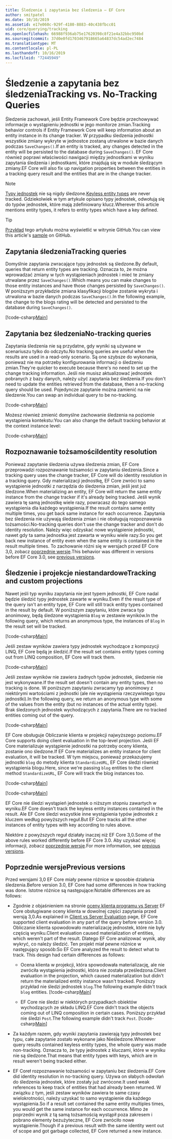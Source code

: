 ```yaml
---
title: Śledzenie i zapytania bez śledzenia — EF Core
author: smitpatel
ms.date: 10/10/2019
ms.assetid: e17e060c-929f-4180-8883-40c438fbcc01
uid: core/querying/tracking
ms.openlocfilehash: 66988f936ab75e17620398c8f21e4a32bbc950bd
ms.sourcegitcommit: 37d0e0fd1703467918665a64837dc54ad2ec7484
ms.translationtype: MT
ms.contentlocale: pl-PL
ms.lasthandoff: 10/16/2019
ms.locfileid: "72445949"
---
```

# <a name="tracking-vs-no-tracking-queries"></a><span data-ttu-id="6c1e5-102">Śledzenie a zapytania bez śledzenia</span><span class="sxs-lookup"><span data-stu-id="6c1e5-102">Tracking vs. No-Tracking Queries</span></span>

<span data-ttu-id="6c1e5-103">Śledzenie zachowań, jeśli Entity Framework Core będzie przechowywać informacje o wystąpieniu jednostki w jego monitorze zmian.</span><span class="sxs-lookup"><span data-stu-id="6c1e5-103">Tracking behavior controls if Entity Framework Core will keep information about an entity instance in its change tracker.</span></span> <span data-ttu-id="6c1e5-104">W przypadku śledzenia jednostki wszystkie zmiany wykryte w jednostce zostaną utrwalone w bazie danych podczas `SaveChanges()`.</span><span class="sxs-lookup"><span data-stu-id="6c1e5-104">If an entity is tracked, any changes detected in the entity will be persisted to the database during `SaveChanges()`.</span></span> <span data-ttu-id="6c1e5-105">EF Core również poprawi właściwości nawigacji między jednostkami w wyniku zapytania śledzenia i jednostkami, które znajdują się w module śledzącym zmiany.</span><span class="sxs-lookup"><span data-stu-id="6c1e5-105">EF Core will also fix up navigation properties between the entities in a tracking query result and the entities that are in the change tracker.</span></span>

> [!NOTE]
> <span data-ttu-id="6c1e5-106">[Typy jednostek](xref:core/modeling/keyless-entity-types) nie są nigdy śledzone.</span><span class="sxs-lookup"><span data-stu-id="6c1e5-106">[Keyless entity types](xref:core/modeling/keyless-entity-types) are never tracked.</span></span> <span data-ttu-id="6c1e5-107">Gdziekolwiek w tym artykule opisano typy jednostek, odwołują się do typów jednostek, które mają zdefiniowany klucz.</span><span class="sxs-lookup"><span data-stu-id="6c1e5-107">Wherever this article mentions entity types, it refers to entity types which have a key defined.</span></span>

> [!TIP]  
> <span data-ttu-id="6c1e5-108">[Przykład](https://github.com/aspnet/EntityFramework.Docs/tree/master/samples/core/Querying) tego artykułu można wyświetlić w witrynie GitHub.</span><span class="sxs-lookup"><span data-stu-id="6c1e5-108">You can view this article's [sample](https://github.com/aspnet/EntityFramework.Docs/tree/master/samples/core/Querying) on GitHub.</span></span>

## <a name="tracking-queries"></a><span data-ttu-id="6c1e5-109">Zapytania śledzenia</span><span class="sxs-lookup"><span data-stu-id="6c1e5-109">Tracking queries</span></span>

<span data-ttu-id="6c1e5-110">Domyślnie zapytania zwracające typy jednostek są śledzone.</span><span class="sxs-lookup"><span data-stu-id="6c1e5-110">By default, queries that return entity types are tracking.</span></span> <span data-ttu-id="6c1e5-111">Oznacza to, że można wprowadzać zmiany w tych wystąpieniach jednostek i mieć te zmiany utrwalane przez `SaveChanges()`.</span><span class="sxs-lookup"><span data-stu-id="6c1e5-111">Which means you can make changes to those entity instances and have those changes persisted by `SaveChanges()`.</span></span> <span data-ttu-id="6c1e5-112">W poniższym przykładzie zmiana klasyfikacji blogów zostanie wykryta i utrwalona w bazie danych podczas `SaveChanges()`.</span><span class="sxs-lookup"><span data-stu-id="6c1e5-112">In the following example, the change to the blogs rating will be detected and persisted to the database during `SaveChanges()`.</span></span>

[!code-csharp[Main](../../../samples/core/Querying/Tracking/Sample.cs#Tracking)]

## <a name="no-tracking-queries"></a><span data-ttu-id="6c1e5-113">Zapytania bez śledzenia</span><span class="sxs-lookup"><span data-stu-id="6c1e5-113">No-tracking queries</span></span>

<span data-ttu-id="6c1e5-114">Zapytania śledzenia nie są przydatne, gdy wyniki są używane w scenariuszu tylko do odczytu.</span><span class="sxs-lookup"><span data-stu-id="6c1e5-114">No tracking queries are useful when the results are used in a read-only scenario.</span></span> <span data-ttu-id="6c1e5-115">Są one szybsze do wykonania, ponieważ nie ma potrzeby konfigurowania informacji o śledzeniu zmian.</span><span class="sxs-lookup"><span data-stu-id="6c1e5-115">They're quicker to execute because there's no need to set up the change tracking information.</span></span> <span data-ttu-id="6c1e5-116">Jeśli nie musisz aktualizować jednostek pobranych z bazy danych, należy użyć zapytania bez śledzenia.</span><span class="sxs-lookup"><span data-stu-id="6c1e5-116">If you don't need to update the entities retrieved from the database, then a no-tracking query should be used.</span></span> <span data-ttu-id="6c1e5-117">Pojedyncze zapytanie można zamienić na nie śledzenie.</span><span class="sxs-lookup"><span data-stu-id="6c1e5-117">You can swap an individual query to be no-tracking.</span></span>

[!code-csharp[Main](../../../samples/core/Querying/Tracking/Sample.cs#NoTracking)]

<span data-ttu-id="6c1e5-118">Możesz również zmienić domyślne zachowanie śledzenia na poziomie wystąpienia kontekstu:</span><span class="sxs-lookup"><span data-stu-id="6c1e5-118">You can also change the default tracking behavior at the context instance level:</span></span>

[!code-csharp[Main](../../../samples/core/Querying/Tracking/Sample.cs#ContextDefaultTrackingBehavior)]

## <a name="identity-resolution"></a><span data-ttu-id="6c1e5-119">Rozpoznawanie tożsamości</span><span class="sxs-lookup"><span data-stu-id="6c1e5-119">Identity resolution</span></span>

<span data-ttu-id="6c1e5-120">Ponieważ zapytanie śledzenia używa śledzenia zmian, EF Core przeprowadzi rozpoznawanie tożsamości w zapytaniu śledzenia.</span><span class="sxs-lookup"><span data-stu-id="6c1e5-120">Since a tracking query uses the change tracker, EF Core will do identity resolution in a tracking query.</span></span> <span data-ttu-id="6c1e5-121">Gdy materializacji jednostkę, EF Core zwróci to samo wystąpienie jednostki z narzędzia do śledzenia zmian, jeśli jest już śledzone.</span><span class="sxs-lookup"><span data-stu-id="6c1e5-121">When materializing an entity, EF Core will return the same entity instance from the change tracker if it's already being tracked.</span></span> <span data-ttu-id="6c1e5-122">Jeśli wynik zawiera tę samą jednostkę wiele razy, powracasz do tego samego wystąpienia dla każdego wystąpienia.</span><span class="sxs-lookup"><span data-stu-id="6c1e5-122">If the result contains same entity multiple times, you get back same instance for each occurrence.</span></span> <span data-ttu-id="6c1e5-123">Zapytania bez śledzenia nie używają śledzenia zmian i nie obsługują rozpoznawania tożsamości.</span><span class="sxs-lookup"><span data-stu-id="6c1e5-123">No-tracking queries don't use the change tracker and don't do identity resolution.</span></span> <span data-ttu-id="6c1e5-124">Należy więc odzyskać nowe wystąpienie jednostki, nawet gdy ta sama jednostka jest zawarta w wyniku wiele razy.</span><span class="sxs-lookup"><span data-stu-id="6c1e5-124">So you get back new instance of entity even when the same entity is contained in the result multiple times.</span></span> <span data-ttu-id="6c1e5-125">To zachowanie różni się w wersjach przed EF Core 3,0, zobacz [poprzednie wersje](#previous-versions).</span><span class="sxs-lookup"><span data-stu-id="6c1e5-125">This behavior was different in versions before EF Core 3.0, see [previous versions](#previous-versions).</span></span>

## <a name="tracking-and-custom-projections"></a><span data-ttu-id="6c1e5-126">Śledzenie i projekcje niestandardowe</span><span class="sxs-lookup"><span data-stu-id="6c1e5-126">Tracking and custom projections</span></span>

<span data-ttu-id="6c1e5-127">Nawet jeśli typ wyniku zapytania nie jest typem jednostki, EF Core nadal będzie śledzić typy jednostek zawarte w wyniku.</span><span class="sxs-lookup"><span data-stu-id="6c1e5-127">Even if the result type of the query isn't an entity type, EF Core will still track entity types contained in the result by default.</span></span> <span data-ttu-id="6c1e5-128">W poniższym zapytaniu, które zwraca typ anonimowy, będą śledzone wystąpienia `Blog` w zestawie wyników.</span><span class="sxs-lookup"><span data-stu-id="6c1e5-128">In the following query, which returns an anonymous type, the instances of `Blog` in the result set will be tracked.</span></span>

[!code-csharp[Main](../../../samples/core/Querying/Tracking/Sample.cs#CustomProjection1)]

<span data-ttu-id="6c1e5-129">Jeśli zestaw wyników zawiera typy jednostek wychodzące z kompozycji LINQ, EF Core będą je śledzić.</span><span class="sxs-lookup"><span data-stu-id="6c1e5-129">If the result set contains entity types coming out from LINQ composition, EF Core will track them.</span></span>

[!code-csharp[Main](../../../samples/core/Querying/Tracking/Sample.cs#CustomProjection2)]

<span data-ttu-id="6c1e5-130">Jeśli zestaw wyników nie zawiera żadnych typów jednostek, śledzenie nie jest wykonywane.</span><span class="sxs-lookup"><span data-stu-id="6c1e5-130">If the result set doesn't contain any entity types, then no tracking is done.</span></span> <span data-ttu-id="6c1e5-131">W poniższym zapytaniu zwracamy typ anonimowy z niektórymi wartościami z jednostki (ale nie wystąpienia rzeczywistego typu jednostki).</span><span class="sxs-lookup"><span data-stu-id="6c1e5-131">In the following query, we return an anonymous type with some of the values from the entity (but no instances of the actual entity type).</span></span> <span data-ttu-id="6c1e5-132">Brak śledzonych jednostek wychodzących z zapytania.</span><span class="sxs-lookup"><span data-stu-id="6c1e5-132">There are no tracked entities coming out of the query.</span></span>

[!code-csharp[Main](../../../samples/core/Querying/Tracking/Sample.cs#CustomProjection3)]

 <span data-ttu-id="6c1e5-133">EF Core obsługuje Obliczanie klienta w projekcji najwyższego poziomu.</span><span class="sxs-lookup"><span data-stu-id="6c1e5-133">EF Core supports doing client evaluation in the top-level projection.</span></span> <span data-ttu-id="6c1e5-134">Jeśli EF Core materializuje wystąpienie jednostki na potrzeby oceny klienta, zostanie ono śledzone.</span><span class="sxs-lookup"><span data-stu-id="6c1e5-134">If EF Core materializes an entity instance for client evaluation, it will be tracked.</span></span> <span data-ttu-id="6c1e5-135">W tym miejscu, ponieważ przekazujemy jednostki `blog` do metody klienta `StandardizeURL`, EF Core śledzi również wystąpienia blogu.</span><span class="sxs-lookup"><span data-stu-id="6c1e5-135">Here, since we're passing `blog` entities to the client method `StandardizeURL`, EF Core will track the blog instances too.</span></span>

[!code-csharp[Main](../../../samples/core/Querying/Tracking/Sample.cs#ClientProjection)]

[!code-csharp[Main](../../../samples/core/Querying/Tracking/Sample.cs#ClientMethod)]

<span data-ttu-id="6c1e5-136">EF Core nie śledzi wystąpień jednostek o niższym stopniu zawartych w wyniku.</span><span class="sxs-lookup"><span data-stu-id="6c1e5-136">EF Core doesn't track the keyless entity instances contained in the result.</span></span> <span data-ttu-id="6c1e5-137">Ale EF Core śledzi wszystkie inne wystąpienia typów jednostek z kluczem według powyższych reguł.</span><span class="sxs-lookup"><span data-stu-id="6c1e5-137">But EF Core tracks all the other instances of entity types with key according to rules above.</span></span>

<span data-ttu-id="6c1e5-138">Niektóre z powyższych reguł działały inaczej niż EF Core 3,0.</span><span class="sxs-lookup"><span data-stu-id="6c1e5-138">Some of the above rules worked differently before EF Core 3.0.</span></span> <span data-ttu-id="6c1e5-139">Aby uzyskać więcej informacji, zobacz [poprzednie wersje](#previous-versions).</span><span class="sxs-lookup"><span data-stu-id="6c1e5-139">For more information, see [previous versions](#previous-versions).</span></span>

## <a name="previous-versions"></a><span data-ttu-id="6c1e5-140">Poprzednie wersje</span><span class="sxs-lookup"><span data-stu-id="6c1e5-140">Previous versions</span></span>

<span data-ttu-id="6c1e5-141">Przed wersjami 3,0 EF Core miały pewne różnice w sposobie działania śledzenia.</span><span class="sxs-lookup"><span data-stu-id="6c1e5-141">Before version 3.0, EF Core had some differences in how tracking was done.</span></span> <span data-ttu-id="6c1e5-142">Istotne różnice są następujące:</span><span class="sxs-lookup"><span data-stu-id="6c1e5-142">Notable differences are as follows:</span></span>

- <span data-ttu-id="6c1e5-143">Zgodnie z objaśnieniem na stronie [oceny klienta programu vs Server](xref:core/querying/client-eval) EF Core obsługiwane oceny klienta w dowolnej części zapytania przed wersją 3,0.</span><span class="sxs-lookup"><span data-stu-id="6c1e5-143">As explained in [Client vs Server Evaluation](xref:core/querying/client-eval) page, EF Core supported client evaluation in any part of the query before version 3.0.</span></span> <span data-ttu-id="6c1e5-144">Obliczanie klienta spowodowało materializację jednostek, które nie były częścią wyniku.</span><span class="sxs-lookup"><span data-stu-id="6c1e5-144">Client evaluation caused materialization of entities, which weren't part of the result.</span></span> <span data-ttu-id="6c1e5-145">Dlatego EF Core analizować wynik, aby wykryć, co należy śledzić. Ten projekt miał pewne różnice w następujący sposób:</span><span class="sxs-lookup"><span data-stu-id="6c1e5-145">So EF Core analyzed the result to detect what to track. This design had certain differences as follows:</span></span>
  - <span data-ttu-id="6c1e5-146">Ocena klienta w projekcji, która spowodowała materializację, ale nie zwróciła wystąpienia jednostki, która nie została prześledzona.</span><span class="sxs-lookup"><span data-stu-id="6c1e5-146">Client evaluation in the projection, which caused materialization but didn't return the materialized entity instance wasn't tracked.</span></span> <span data-ttu-id="6c1e5-147">Poniższy przykład nie śledzi jednostek `blog`.</span><span class="sxs-lookup"><span data-stu-id="6c1e5-147">The following example didn't track `blog` entities.</span></span>
    [!code-csharp[Main](../../../samples/core/Querying/Tracking/Sample.cs#ClientProjection)]

  - <span data-ttu-id="6c1e5-148">EF Core nie śledzi w niektórych przypadkach obiektów wychodzących ze składu LINQ.</span><span class="sxs-lookup"><span data-stu-id="6c1e5-148">EF Core didn't track the objects coming out of LINQ composition in certain cases.</span></span> <span data-ttu-id="6c1e5-149">Poniższy przykład nie śledzi `Post`.</span><span class="sxs-lookup"><span data-stu-id="6c1e5-149">The following example didn't track `Post`.</span></span>
    [!code-csharp[Main](../../../samples/core/Querying/Tracking/Sample.cs#CustomProjection2)]

- <span data-ttu-id="6c1e5-150">Za każdym razem, gdy wyniki zapytania zawierają typy jednostek bez typu, całe zapytanie zostało wykonane jako Nieśledzone.</span><span class="sxs-lookup"><span data-stu-id="6c1e5-150">Whenever query results contained keyless entity types, the whole query was made non-tracking.</span></span> <span data-ttu-id="6c1e5-151">Oznacza to, że typy jednostek z kluczami, które w wyniku nie są śledzone.</span><span class="sxs-lookup"><span data-stu-id="6c1e5-151">That means that entity types with keys, which are in result weren't being tracked either.</span></span>
- <span data-ttu-id="6c1e5-152">EF Coreł rozpoznawanie tożsamości w zapytaniu bez śledzenia.</span><span class="sxs-lookup"><span data-stu-id="6c1e5-152">EF Core did identity resolution in no-tracking query.</span></span> <span data-ttu-id="6c1e5-153">Używa on słabych odwołań do śledzenia jednostek, które zostały już zwrócone.</span><span class="sxs-lookup"><span data-stu-id="6c1e5-153">It used weak references to keep track of entities that had already been returned.</span></span> <span data-ttu-id="6c1e5-154">W związku z tym, jeśli zestaw wyników zawiera te same czasy wielokrotności, należy uzyskać to samo wystąpienie dla każdego wystąpienia.</span><span class="sxs-lookup"><span data-stu-id="6c1e5-154">So if a result set contained the same entity multiples times, you would get the same instance for each occurrence.</span></span> <span data-ttu-id="6c1e5-155">Mimo że poprzedni wynik z tą samą tożsamością wystąpił poza zakresem i pobrano elementy bezużyteczne, EF Core zwróciło nowe wystąpienie.</span><span class="sxs-lookup"><span data-stu-id="6c1e5-155">Though if a previous result with the same identity went out of scope and got garbage collected, EF Core returned a new instance.</span></span>
